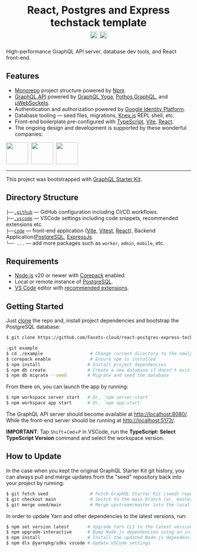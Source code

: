 <h1 align="center">
  React, Postgres and Express techstack template
  <br>
  <a href="http://www.typescriptlang.org/"><img src="https://img.shields.io/badge/%3C%2F%3E-TypeScript-%230074c1.svg?style=flat-square" height="20"></a>
  <a href="https://github.com/kriasoft/react-postgres-express-techstack-template/stargazers"><img src="https://img.shields.io/github/stars/kriasoft/react-postgres-express-techstack-template.svg?style=social&label=Star&maxAge=3600" height="20"></a>
</h1>

High-performance GraphQL API server, database dev tools, and React front-end.

## Features

- [Monorepo](https://yarnpkg.com/features/workspaces) project structure powered by [Npm](https://yarnpkg.com/).
- [GraphQL API](https://graphql.org/) powered by [GraphQL Yoga](https://the-guild.dev/graphql/yoga-server), [Pothos GraphQL](https://pothos-graphql.dev/), and [μWebSockets](https://github.com/uNetworking/uWebSockets.js).
- Authentication and authorization powered by [Google Identity Platform](https://cloud.google.com/identity-platform).
- Database tooling — seed files, migrations, [Knex.js](https://knexjs.org/) REPL shell, etc.
- Front-end boilerplate pre-configured with [TypeScript](https://www.typescriptlang.org/), [Vite](https://vitejs.dev/), [React](https://beta.reactjs.org/).
- The ongoing design and development is supported by these wonderful companies:

<a href="https://reactstarter.com/s/1"><img src="https://reactstarter.com/s/1.png" height="60" /></a>&nbsp;&nbsp;<a href="https://reactstarter.com/s/2"><img src="https://reactstarter.com/s/2.png" height="60" /></a>&nbsp;&nbsp;<a href="https://reactstarter.com/s/3"><img src="https://reactstarter.com/s/3.png" height="60" /></a>

---

This project was bootstrapped with [GraphQL Starter Kit](https://github.com/kriasoft/graphql-starter-kit).

## Directory Structure

`├──`[`.github`](.github) — GitHub configuration including CI/CD workflows.<br>
`├──`[`.vscode`](.vscode) — VSCode settings including code snippets, recommended extensions etc.<br>
`├──`[`code`](./code) — front-end application ([Vite](https://vitejs.dev/), [Vitest](https://vitest.dev/), [React](https://reactjs.org/)), Backend Application([PostgreSQL](https://www.postgresql.org/), [ExpressJs](https://expressjs.com/).<br>
`└── ...` — add more packages such as `worker`, `admin`, `mobile`, etc.

## Requirements

- [Node.js](https://nodejs.org/) v20 or newer with [Corepack](https://nodejs.org/api/corepack.html) enabled.
- Local or remote instance of [PostgreSQL](https://www.postgresql.org/).
- [VS Code](https://code.visualstudio.com/) editor with [recommended extensions](.vscode/extensions.json).

## Getting Started

Just [clone](https://github.com/Facets-cloud/graphql-starter-kit/generate) the repo
and, install project dependencies and bootstrap the PostgreSQL database:

```bash
$ git clone https://github.com/Facets-cloud/react-postgres-express-techstack-template

.git example
$ cd ./example                  # Change current directory to the newly created one
$ corepack enable               # Ensure npm is installed
$ npm install                  # Install project dependencies
$ npm db create                # Create a new database if doesn't exist
$ npm db migrate --seed        # Migrate and seed the database
```

From there on, you can launch the app by running:

```bash
$ npm workspace server start   # Or, `npm server:start`
$ npm workspace app start      # Or, `npm app:start`
```

The GraphQL API server should become available at [http://localhost:8080/](http://localhost:8080/).<br>
While the front-end server should be running at [http://localhost:5173/](http://localhost:5173/).

**IMPORTANT**: Tap `Shift`+`Cmd`+`P` in VSCode, run the **TypeScript: Select TypeScript Version** command and select the workspace version.

## How to Update

In the case when you kept the original GraphQL Starter Kit git history, you can
always pull and merge updates from the "seed" repository back into your
project by running:

```bash
$ git fetch seed                # Fetch GraphQL Starter Kit (seed) repository
$ git checkout main             # Switch to the main branch (or, master branch)
$ git merge seed/main           # Merge upstream/master into the local branch
```

In order to update Yarn and other dependencies to the latest versions, run:

```bash
$ npm set version latest       # Upgrade Yarn CLI to the latest version
$ npm upgrade-interactive      # Bump Node.js dependencies using an interactive mode
$ npm install                  # Install the updated Node.js dependencies
$ npm dlx @yarnpkg/sdks vscode # Update VSCode settings
```
